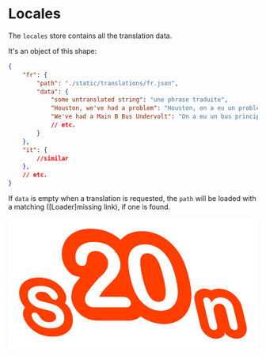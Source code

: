 # Locales

The `locales` store contains all the translation data.

It's an object of this shape:

```json
{
    "fr": {
        "path": "./static/translations/fr.json",
        "data": {
            "some untranslated string": "une phrase traduite",
            "Houston, we've had a problem": "Houston, on a eu un problème",
            "We've had a Main B Bus Undervolt": "On a eu un bus principal B en sous-tension",
            // etc.
        }
    },
    "it": {
        //similar
    },
    // etc.
}
```

If `data` is empty when a translation is requested,
the `path` will be loaded with a matching ([Loader]missing link), if one is found.

![S20n Icon](./static/s20n.svg "S20n Icon")
